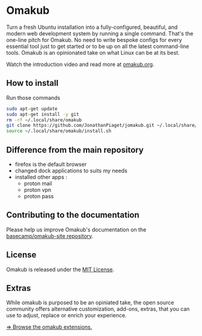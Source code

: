 # Omakub

Turn a fresh Ubuntu installation into a fully-configured, beautiful, and modern web development system by running a single command. That's the one-line pitch for Omakub. No need to write bespoke configs for every essential tool just to get started or to be up on all the latest command-line tools. Omakub is an opinionated take on what Linux can be at its best.

Watch the introduction video and read more at [omakub.org](https://omakub.org).

## How to install
Run those commands
```bash
sudo apt-get update
sudo apt-get install -y git
rm -rf ~/.local/share/omakub
git clone https://github.com/JonathanPiaget/jomakub.git ~/.local/share/omakub >/dev/null
source ~/.local/share/omakub/install.sh
```

## Difference from the main repository
- firefox is the default browser
- changed dock applications to suits my needs
- installed other apps :
  - proton mail
  - proton vpn
  - proton pass

## Contributing to the documentation

Please help us improve Omakub's documentation on the [basecamp/omakub-site repository](https://github.com/basecamp/omakub-site).

## License

Omakub is released under the [MIT License](https://opensource.org/licenses/MIT).

## Extras

While omakub is purposed to be an opiniated take, the open source community offers alternative customization, add-ons, extras, that you can use to adjust, replace or enrich your experience.

[⇒ Browse the omakub extensions.](EXTENSIONS.md)